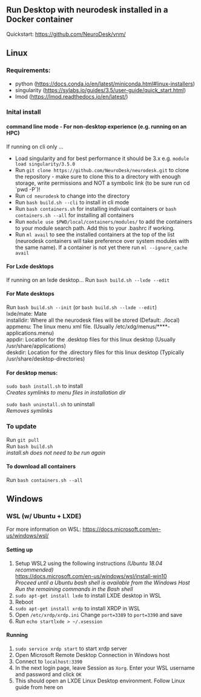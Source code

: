 ## Run Desktop with neurodesk installed in a Docker container
Quickstart: https://github.com/NeuroDesk/vnm/


## Linux 
### Requirements:
- python (https://docs.conda.io/en/latest/miniconda.html#linux-installers)  
- singularity (https://sylabs.io/guides/3.5/user-guide/quick_start.html)  
- lmod (https://lmod.readthedocs.io/en/latest/)  

### Inital install
#### command line mode - For non-desktop experience (e.g. running on an HPC)  
If running on cli only ... 
- Load singularity and for best performance it should be 3.x e.g. `module load singularity/3.5.0` 
- Run `git clone https://github.com/NeuroDesk/neurodesk.git` to clone the repository - make sure to clone this to a directory with enough storage, write permissions and NOT a symbolic link (to be sure run cd \`pwd -P\`)!
- Run `cd neurodesk` to change into the directory
- Run `bash build.sh --cli` to install in cli mode  
- Run `bash containers.sh` for installing indiviual containers or `bash containers.sh --all` for installing all containers
- Run `module use $PWD/local/containers/modules/` to add the containers to your module search path. Add this to your .bashrc if working.
- Run `ml avail` to see the installed containers at the top of the list (neurodesk containers will take preference over system modules with the same name). If a container is not yet there run `ml --ignore_cache avail`

#### For Lxde desktops
If running on an lxde desktop...
Run `bash build.sh --lxde --edit`

#### For Mate desktops
Run `bash build.sh --init`  (or `bash build.sh --lxde --edit`)  
lxde/mate: Mate  
installdir: Where all the neurodesk files will be stored (Default: ./local)  
appmenu: The linux menu xml file.  (Usually /etc/xdg/menus/\*\*\*\*-applications.menu)  
appdir: Location for the .desktop files for this linux desktop (Usually /usr/share/applications)  
deskdir: Location for the .directory files for this linux desktop (Typically /usr/share/desktop-directories)  

#### For desktop menus:  

`sudo bash install.sh` to install  
_Creates symlinks to menu files in installation dir_  
  
`sudo bash uninstall.sh` to uninstall  
_Removes symlinks_  

### To update

Run `git pull`  
Run `bash build.sh`  
_install.sh does not need to be run again_

#### To download all containers
Run `bash containers.sh --all`

## Windows

### WSL (w/ Ubuntu + LXDE)
For more information on WSL: https://docs.microsoft.com/en-us/windows/wsl/  

#### Setting up
1. Setup WSL2 using the following instructions _(Ubuntu 18.04 recommended)_  
https://docs.microsoft.com/en-us/windows/wsl/install-win10  
_Proceed until a Ubuntu bash shell is available from the Windows Host_  
_Run the remaining commands in the Bash shell_
2. `sudo apt-get install lxde` to install LXDE desktop in WSL
3. Reboot
4. `sudo apt-get install xrdp` to install XRDP in WSL
5. Open `/etc/xrdp/xrdp.ini`
Change `port=3389` to `port=3390` and save
6. Run `echo startlxde > ~/.xsession`

#### Running
1. `sudo service xrdp start` to start xrdp server
2. Open Microsoft Remote Desktop Connection in Windows host
3. Connect to `localhost:3390`
4. In the next login page, leave Session as `Xorg`. Enter your WSL username and password and click `OK`
5. This should open an LXDE Linux Desktop environment. Follow Linux guide from here on
